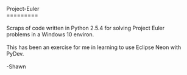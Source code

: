 Project-Euler<br>
=========<br><br>
Scraps of code written in Python 2.5.4 for solving Project Euler<br>
problems in a Windows 10 environ.<br><br>
This has been an exercise for me in learning to use Eclipse Neon with PyDev.<br><br>
-Shawn<br>
